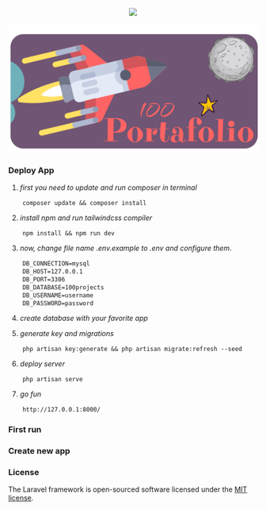 <p align="center"><a href="https://laravel.com" target="_blank"><img src="https://raw.githubusercontent.com/laravel/art/master/logo-lockup/5%20SVG/2%20CMYK/1%20Full%20Color/laravel-logolockup-cmyk-red.svg" width="400"></a></p>

![](public/assets/images/portrait.png)

### Deploy App
1. _first you need to update and run composer in terminal_
```
    composer update && composer install
```
2. _install npm and run tailwindcss compiler_
```
    npm install && npm run dev
```
3. _now, change file name .env.example to .env and configure them_.
```
    DB_CONNECTION=mysql
    DB_HOST=127.0.0.1
    DB_PORT=3306
    DB_DATABASE=100projects
    DB_USERNAME=username
    DB_PASSWORD=password
```
4. _create database with your favorite app_

5. _generate key and migrations_
```
    php artisan key:generate && php artisan migrate:refresh --seed
```
6. _deploy server_
```
    php artisan serve
```
7. _go fun_
```
    http://127.0.0.1:8000/
```

### First run


### Create new app


### License
The Laravel framework is open-sourced software licensed under the [MIT license](https://opensource.org/licenses/MIT).
